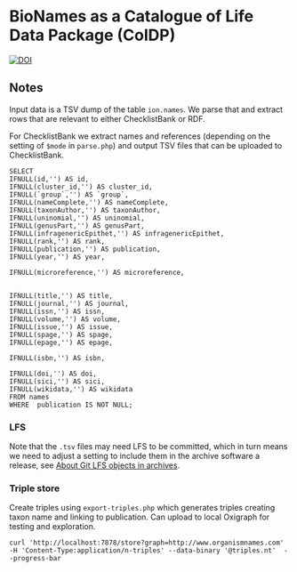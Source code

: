 #  BioNames as a Catalogue of Life Data Package (ColDP)

[![DOI](https://zenodo.org/badge/528528140.svg)](https://zenodo.org/badge/latestdoi/528528140)

## Notes

Input data is a TSV dump of the table `ion.names`. We parse that and extract rows that are relevant to either ChecklistBank or RDF.

For ChecklistBank we extract names and references (depending on the setting of `$mode` in `parse.php`) and output TSV files that can be uploaded to ChecklistBank.

```
SELECT 
IFNULL(id,'') AS id,
IFNULL(cluster_id,'') AS cluster_id,
IFNULL(`group`,'') AS `group`,
IFNULL(nameComplete,'') AS nameComplete,
IFNULL(taxonAuthor,'') AS taxonAuthor,
IFNULL(uninomial,'') AS uninomial,
IFNULL(genusPart,'') AS genusPart,
IFNULL(infragenericEpithet,'') AS infragenericEpithet,
IFNULL(rank,'') AS rank,
IFNULL(publication,'') AS publication,
IFNULL(year,'') AS year,

IFNULL(microreference,'') AS microreference,


IFNULL(title,'') AS title,
IFNULL(journal,'') AS journal,
IFNULL(issn,'') AS issn,
IFNULL(volume,'') AS volume,
IFNULL(issue,'') AS issue,
IFNULL(spage,'') AS spage,
IFNULL(epage,'') AS epage,

IFNULL(isbn,'') AS isbn,

IFNULL(doi,'') AS doi,
IFNULL(sici,'') AS sici,
IFNULL(wikidata,'') AS wikidata
FROM names 
WHERE  publication IS NOT NULL;
```

### LFS

Note that the `.tsv` files may need LFS to be committed, which in turn means we need to adjust a setting to include them in the archive software a release, see [About Git LFS objects in archives](https://docs.github.com/en/repositories/managing-your-repositorys-settings-and-features/managing-repository-settings/managing-git-lfs-objects-in-archives-of-your-repository).


### Triple store

Create triples using `export-triples.php` which generates triples creating taxon name and linking to publication. Can upload to local Oxigraph for testing and exploration. 

```
curl 'http://localhost:7878/store?graph=http://www.organismnames.com' -H 'Content-Type:application/n-triples' --data-binary '@triples.nt'  --progress-bar
```
